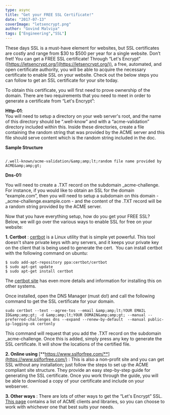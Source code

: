 ```yaml
---
type: async
title: "Get your FREE SSL Certificate!"
date: "2017-07-13"
coverImage: "letsencrypt.png"
author: "Govind Malviya"
tags: ["Engineering","SSL"]
---
```


These days SSL is a must-have element for websites, but SSL certificates are costly and range from $30 to $500 per year for a single website. Don’t fret! You can get a FREE SSL certificate! Through “Let's Encrypt” ([https://letsencrypt.org/](https://letsencrypt.org/)), a free, automated, and open certificate authority, you will be able to acquire the necessary certificate to enable SSL on your website. Check out the below steps you can follow to get an SSL certificate for your site today.

To obtain this certificate, you will first need to prove ownership of the domain. There are two requirements that you need to meet in order to generate a certificate from “Let's Encrypt”:

**Http-01**:  
You will need to setup a directory on your web server's root, and the name of this directory should be “.well-know” and with a “acme-validation” directory included within this. Inside these directories, create a file containing the random string that was provided by the ACME server and this file should serve content which is the random string included in the doc.

**Sample Structure**

```

/.well-known/acme-validation/&amp;amp;lt;random file name provided by ACME&amp;amp;gt;
```


**Dns-01:**

You will need to create a .TXT record on the subdomain \_acme-challenge. For instance, if you would like to obtain an SSL for the domain “example.com”, then you will need to setup a subdomain on this domain - \_acme-challenge.example.com - and the content of the .TXT record will be a random string provided by the ACME server.

Now that you have everything setup, how do you get your FREE SSL? Below, we will go over the various ways to enable SSL for free on your website:

**1\. Certbot** : [certbot](https://certbot.eff.org/) is a Linux utility that is simple yet powerful. This tool doesn't share private keys with any servers, and it keeps your private key on the client that is being used to generate the cert.  You can install certbot with the following command on ubuntu:


```
$ sudo add-apt-repository ppa:certbot/certbot
$ sudo apt-get update
$ sudo apt-get install certbot
```


The [certbot site](https://certbot.eff.org/) has even more details and information for installing this on other systems.

Once installed, open the DNS Manager (must do!) and call the following command to get the SSL certificate for your domain.

```
sudo certbot --text --agree-tos --email &amp;amp;lt;YOUR EMAIL ID&amp;amp;gt; -d &amp;amp;lt;YOUR DOMAIN&amp;amp;gt; --manual --preferred-challenges dns --expand --renew-by-default  --manual public-ip-logging-ok certonly
```

This command will request that you add the .TXT record on the subdomain \_acme-challenge. Once this is added, simply press any key to generate the SSL certificate. It will show the locations of the certified file.

**2\. Online using** [**https://www.sslforfree.com/**](https://www.sslforfree.com/) : This is also a non-profit site and you can get SSL without any installation; just follow the steps to set up the ACME compliant site structure. They provide an easy step-by-step guide for generating the SSL certificate. Once you work through the guide, you will be able to download a copy of your certificate and include on your webserver.

**3\. Other ways** : There are lots of other ways to get the “Let's Encrypt” SSL. [This page](https://letsencrypt.org/docs/client-options/) contains a list of ACME clients and libraries, so you can choose to work with whichever one that best suits your needs.

